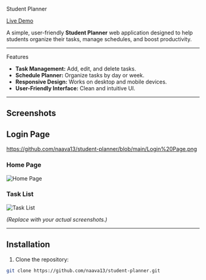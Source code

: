 Student Planner

[Live Demo](https://naava13.github.io/student-planner/?utm_source=chatgpt.com)

A simple, user-friendly **Student Planner** web application designed to help students organize their tasks, manage schedules, and boost productivity.

---

Features

- **Task Management:** Add, edit, and delete tasks.  
- **Schedule Planner:** Organize tasks by day or week.  
- **Responsive Design:** Works on desktop and mobile devices.  
- **User-Friendly Interface:** Clean and intuitive UI.

---

## Screenshots
## Login Page
https://github.com/naava13/student-planner/blob/main/Login%20Page.png 

### Home Page
![Home Page](assets/screenshot1.png)

### Task List
![Task List](assets/screenshot2.png)

*(Replace with your actual screenshots.)*

---

## Installation

1. Clone the repository:

```bash
git clone https://github.com/naava13/student-planner.git
